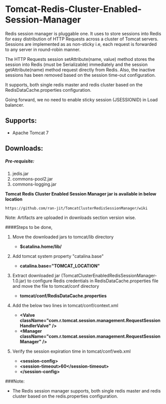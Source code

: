 # Tomcat-Redis-Cluster-Enabled-Session-Manager

Redis session manager is pluggable one. It uses to store sessions into Redis for easy distribution of HTTP Requests across a cluster of Tomcat servers. Sessions are implemented as as non-sticky i.e, each request is forwarded to any server in round-robin manner.

The HTTP Requests session setAttribute(name, value) method stores the session into Redis (must be Serializable) immediately and the session getAttribute(name) method request directly from Redis. Also, the inactive sessions has been removed based on the session time-out configuration.

It supports, both single redis master and redis cluster based on the RedisDataCache.properties configuration.

Going forward, we no need to enable sticky session (JSESSIONID) in Load balancer.

## Supports:
   * Apache Tomcat 7

## Downloads:

##### Pre-requisite:
1. jedis.jar
2. commons-pool2.jar
3. commons-logging.jar

**Tomcat Redis Cluster Enabled Session Manager jar is available in below location**
  
    https://github.com/ran-jit/TomcatClusterRedisSessionManager/wiki
    
Note: Artifacts are uploaded in downloads section version wise.


####Steps to be done,
1. Move the downloaded jars to tomcat/lib directory
	* **$catalina.home/lib/**
	
2. Add tomcat system property "catalina.base"
	* **catalina.base="TOMCAT_LOCATION"**

3. Extract downloaded jar (TomcatClusterEnabledRedisSessionManager-1.0.jar) to configure Redis credentials in RedisDataCache.properties file and move the file to tomcat/conf directory
	* **tomcat/conf/RedisDataCache.properties**

4. Add the below two lines in tomcat/conf/context.xml
	* **&#60;Valve className="com.r.tomcat.session.management.RequestSessionHandlerValve" &#47;&#62;**
	* **&#60;Manager className="com.r.tomcat.session.management.RequestSessionManager" &#47;&#62;**

5. Verify the session expiration time in tomcat/conf/web.xml
	* **&#60;session-config&#62;**
	* 	**&#60;session-timeout&#62;60&#60;&#47;session-timeout&#62;**
	* **&#60;&#47;session-config&#62;**

###Note:
  * The Redis session manager supports, both single redis master and redis cluster based on the redis.properties configuration.
